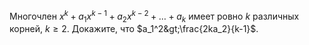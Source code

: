 Многочлен $x^k+a_1x^{k-1}+a_2x^{k-2}+ \dots  +a_k$ имеет ровно $k$ различных корней, $k\geq 2$. Докажите, что $a_1^2&gt;\frac{2ka_2}{k-1}$.